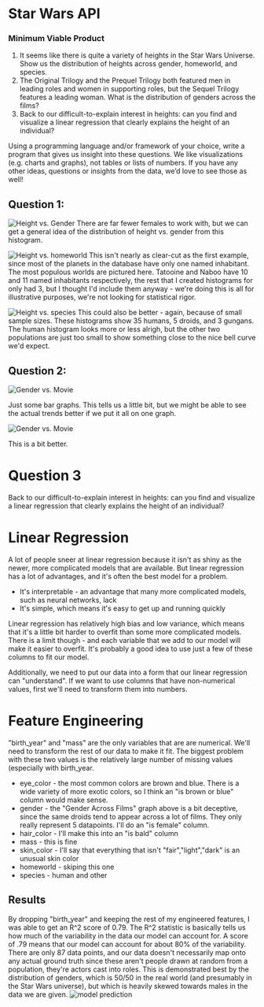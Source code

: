 # Star Wars API

### Minimum Viable Product

1. It seems like there is quite a variety of heights in the Star Wars Universe. Show us the distribution of
heights across gender, homeworld, and species.
2. The Original Trilogy and the Prequel Trilogy both featured men in leading roles and women in
supporting roles, but the Sequel Trilogy features a leading woman. What is the distribution of
genders across the films?
3. Back to our difficult-to-explain interest in heights: can you find and visualize a linear regression that
clearly explains the height of an individual?

Using a programming language and/or framework of your choice, write a program that gives us insight into
these questions. We like visualizations (e.g. charts and graphs), not tables or lists of numbers. If you have any
other ideas, questions or insights from the data, we’d love to see those as well!

## Question 1:

![Height vs. Gender](assets/images/height_vs_gender.jpg)
There are far fewer females to work with, but we can get a general idea of the distribution of height vs. gender from this histogram.

![Height vs. homeworld](assets/images/height_vs_world.jpg)
This isn't nearly as clear-cut as the first example, since most of the planets in the database have only one named inhabitant. 
The most populous worlds are pictured here. Tatooine and Naboo have 10 and 11 named inhabitants respectively, the rest that
I created histograms for only had 3, but I thought I'd include them anyway - we're doing this is all for illustrative 
purposes, we're not looking for statistical rigor.

![Height vs. species](assets/images/height_vs_species.jpg)
This could also be better - again, because of small sample sizes. These histograms show 35 humans, 5 droids, and 3 gungans. 
The human histogram looks more or less alrigh, but the other two populations are just too small to show something close
to the nice bell curve we'd expect.

## Question 2:

![Gender vs. Movie](assets/images/movie_vs_gender.jpg)

Just some bar graphs. This tells us a little bit, but we might be able to see the actual trends better if we put it all on one graph.

![Gender vs. Movie](assets/images/gender_film_lines2.jpg)

This is a bit better. 

# Question 3 
Back to our difficult-to-explain interest in heights: can you find and visualize a linear regression that clearly explains the height of an individual? 

# Linear Regression
A lot of people sneer at linear regression because it isn't as shiny as the newer, more complicated models that are available. But linear regression has a lot of advantages, and it's often the best model for a problem.
- It's interpretable - an advantage that many more complicated models, such as neural networks, lack
- It's simple, which means it's easy to get up and running quickly

Linear regression has relatively high bias and low variance, which means that it's a little bit harder to overfit than some more complicated models. There is a limit though - and each variable that we add to our model will make it easier to overfit. It's probably a good idea to use just a few of these columns to fit our model. 

Additionally, we need to put our data into a form that our linear regression can "understand". If we want to use columns that have non-numerical values, first we'll need to transform them into numbers.

# Feature Engineering
"birth_year" and "mass" are the only variables that are are numerical. We'll need to transform the rest of our data to make it fit. The biggest problem with these two values is the relatively large number of missing values (especially with birth_year.
- eye_color - the most common colors are brown and blue. There is a wide variety of more exotic colors, so I think an "is brown or blue" column would make sense.
- gender - the "Gender Across Films" graph above is a bit deceptive, since the same droids tend to appear across a lot of films. They only really represent 5 datapoints. I'll do an "is female" column.
- hair_color - I'll make this into an "is bald" column
- mass - this is fine 
- skin_color - I'll say that everything that isn't "fair","light","dark" is an unusual skin color
- homeworld - skiping this one
- species - human and other
## Results
By dropping "birth_year" and keeping the rest of my engineered features, I was able to get an R^2 score of 0.79. The R^2 statistic is basically tells us how much of the variability in the data our model can account for. A score of .79 means that our model can account for about 80% of the variability. There are only 87 data points, and our data doesn't necessarily map onto any actual ground truth since these aren't people drawn at random from a population, they're actors cast into roles. This is demonstrated best by the distribution of genders, which is 50/50 in the real world (and presumably in the Star Wars universe), but which is heavily skewed towards males in the data we are given. 
![model prediction](assets/images/predicted_height_vs_mass.jpg)
